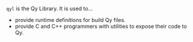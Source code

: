 `qyl` is the Qy Library. It is used to...
-   provide runtime definitions for build Qy files.
-   provide C and C++ programmers with utilities to expose their code to Qy.
